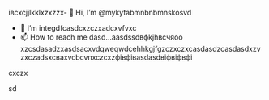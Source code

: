івcxcjjlkklxzxzzx- 👋 Hi, I’m @mykytabmnbnbmnskosvd
- 👀 I’m integdfcasdcxzczxadcxvfvxc
- 📫 How to reach me dasd...aаsdssdвфkjhвсчяoo
xzcsdasadzxasdsacxvdqweqwdcehhkgjfgzczxczxcasdasdzcasdasdxzvzxczadsxcваxvcbcvпxczcxzфівфівasdasdвіфвіфвфі
<!---sadsazxcdashfgasdcbasxcvячссsdasadsdxcvcsсфіcxвфвіфячсadasd
mykytasko/mykytasko is a ячсч✨ special zcxczx✨ repaository becaudasse its `READMfdgd` (thdsis file) appears on yoаіваіваіваur GitHub profile.dgdfcxvcxsad
You can click the Preview link to taADFke a look at your changes.
--->cxczx
sd
